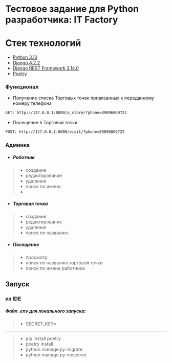 # Тестовое задание для Python разработчика: IT Factory

# Стек технологий

- [Python 3.10](https://www.python.org/)
- [Django 4.2.2](https://www.djangoproject.com/)
- [Django REST Framework 3.14.0](https://www.django-rest-framework.org/)
- [Poetry](https://python-poetry.org/)

### Функционал
- Получение списка Торговых точек привязанных к переданному номеру телефона
```html
GET: http://127.0.0.1:8000/a_store/?phone=89096869722
```
- Посещение в Торговой точки
```html
POST: http://127.0.0.1:8000/visit/?phone=89096869722
```

### Админка
- ##### Работник
> - создание
> - редактирование
> - удаление
> - поиск по имени
> - 
- ##### Торговая точка
> - создание
> - редактирование
> - удаление
> - поиск по названию 
- ##### Посещение
> - просмотр
> - поиск по названию торговой точки
> - поиск по имени работника

## Запуск
### из IDE
##### Файл .env для локального запуска:
>* SECRET_KEY=
---------------
>* pip install poetry
>* poetry install
>* python manage.py migrate
>* python manage.py runserver